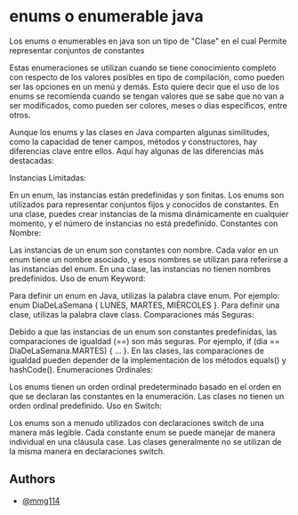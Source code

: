 
# enums o enumerable java

Los enums o enumerables en java son un tipo de "Clase" en el cual Permite representar conjuntos de constantes

Estas enumeraciones se utilizan cuando se tiene conocimiento completo con respecto de los valores posibles en tipo de compilación, como pueden ser las opciones en un menú y demás. Esto quiere decir que el uso de los enums se recomienda cuando se tengan valores que se sabe que no van a ser modificados, como pueden ser colores, meses o días específicos, entre otros.


Aunque los enums y las clases en Java comparten algunas similitudes, como la capacidad de tener campos, métodos y constructores, hay diferencias clave entre ellos. Aquí hay algunas de las diferencias más destacadas:

Instancias Limitadas:

En un enum, las instancias están predefinidas y son finitas. Los enums son utilizados para representar conjuntos fijos y conocidos de constantes.
En una clase, puedes crear instancias de la misma dinámicamente en cualquier momento, y el número de instancias no está predefinido.
Constantes con Nombre:

Las instancias de un enum son constantes con nombre. Cada valor en un enum tiene un nombre asociado, y esos nombres se utilizan para referirse a las instancias del enum.
En una clase, las instancias no tienen nombres predefinidos.
Uso de enum Keyword:

Para definir un enum en Java, utilizas la palabra clave enum. Por ejemplo: enum DiaDeLaSemana { LUNES, MARTES, MIÉRCOLES }.
Para definir una clase, utilizas la palabra clave class.
Comparaciones más Seguras:

Debido a que las instancias de un enum son constantes predefinidas, las comparaciones de igualdad (==) son más seguras. Por ejemplo, if (dia == DiaDeLaSemana.MARTES) { ... }.
En las clases, las comparaciones de igualdad pueden depender de la implementación de los métodos equals() y hashCode().
Enumeraciones Ordinales:

Los enums tienen un orden ordinal predeterminado basado en el orden en que se declaran las constantes en la enumeración.
Las clases no tienen un orden ordinal predefinido.
Uso en Switch:

Los enums son a menudo utilizados con declaraciones switch de una manera más legible. Cada constante enum se puede manejar de manera individual en una cláusula case.
Las clases generalmente no se utilizan de la misma manera en declaraciones switch.



## Authors

- [@mmg114](https://www.github.com/octokatherine)
